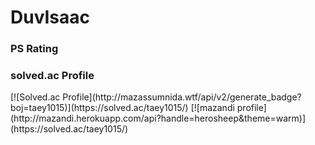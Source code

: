 # DuvIsaac

### PS Rating
<h3>solved.ac Profile</h3>
[![Solved.ac Profile](http://mazassumnida.wtf/api/v2/generate_badge?boj=taey1015)](https://solved.ac/taey1015/)  
[![mazandi profile](http://mazandi.herokuapp.com/api?handle=herosheep&theme=warm)](https://solved.ac/taey1015/)

<!--
**DuvIsaac/DuvIsaac** is a ✨ _special_ ✨ repository because its `README.md` (this file) appears on your GitHub profile.

Here are some ideas to get you started:

- 🔭 I’m currently working on ...
- 🌱 I’m currently learning ...
- 👯 I’m looking to collaborate on ...
- 🤔 I’m looking for help with ...
- 💬 Ask me about ...
- 📫 How to reach me: ...
- 😄 Pronouns: ...
- ⚡ Fun fact: ...
-->
